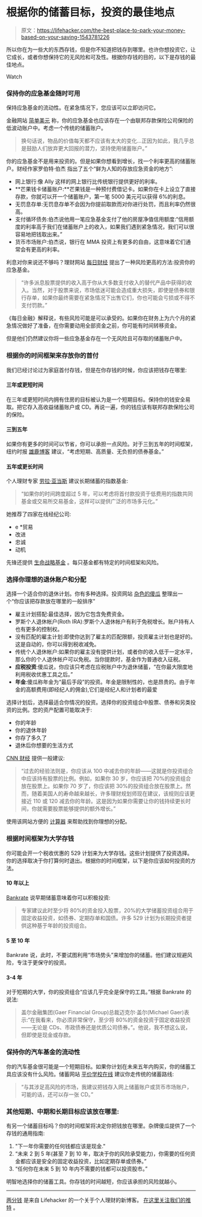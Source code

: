# 根据你的储蓄目标，投资的最佳地点

> 原文：<https://lifehacker.com/the-best-place-to-park-your-money-based-on-your-saving-1543781226>

所以你在为一些大的东西存钱，但是你不知道把钱存到哪里。也许你想投资它，让它成长，或者你想保持它的无风险和可及性。根据你存钱的目的，以下是存钱的最佳地点。

Watch

### 保持你的应急基金随时可用

保持应急基金的流动性。在紧急情况下，您应该可以立即访问它。

金融网站 [简单美元](http://www.thesimpledollar.com/where-should-i-keep-my-emergency-fund-and-why/) 称，你的应急基金也应该存在一个由联邦存款保险公司保险的低波动账户中。考虑一个传统的储蓄账户。

> 换句话说，物品的价值每天都不应该有太大的变化...正因为如此，我几乎总是鼓励人们放弃更大回报的潜力，坚持使用储蓄账户。”

你的应急基金不是用来投资的。但是如果你想看到增长，找一个利率更高的储蓄账户。财经作家罗伯特·伯杰 指出了五个“鲜为人知的存放应急资金的地方”:

*   网上银行:像 Ally 这样的网上银行比传统银行提供更好的利率。
*   **芒果钱卡储蓄账户:**芒果钱是一种预付费借记卡。如果你在卡上设立了直接存款，你就可以开一个储蓄账户，第一笔 5000 美元可以获得 6%的利息。
*   无罚息存单:无罚息存单不会因为你提前取款而对你进行处罚，而且利率仍然很高。
*   支付循环债务:伯杰说他用一笔应急基金支付了他的房屋净值信用额度:“信用额度的利率高于我们在储蓄账户上的收入，如果我们遇到紧急情况，我们可以很容易地把钱取出来。”
*   货币市场账户:伯杰说，银行在 MMA 投资上有更多的自由，这意味着它们通常会有更高的利率。

利息对你来说还不够吗？理财网站 [每日财经](http://www.dailyfinance.com/2013/02/04/emergency-fund-investing-saving/) 提出了一种风险更高的方法:投资你的应急基金。

> “许多派息股票提供的收入高于你从大多数支付收入的替代产品中获得的收入。当然，对于股票来说，市场低迷可能会造成重大损失，即使是债券和银行存单，如果你最终需要在紧急情况下出售它们，你也可能会亏损或不得不支付罚款。”

《每日金融》解释说，有些风险可能是可以承受的。如果你在财务上为六个月的紧急情况做好了准备，在你需要动用全部资金之前，你可能有时间转移资金。

但是他们仍然建议你将一些应急基金存在一个无风险且可存取的储蓄账户中。

### 根据你的时间框架来存放你的首付

我们已经讨论过为家庭首付存钱，但是在你存钱的时候，你应该把钱存在哪里:

#### 三年或更短时间

在三年或更短时间内拥有住房的目标被认为是一个短期目标。保持你的钱安全易取。把它存入高收益储蓄账户或 CD。再说一遍，你的钱应该有联邦存款保险公司的保险。

#### 三到五年

如果你有更多的时间可以节省，你可以承担一点风险。对于三到五年的时间框架，纽约时报 [雄鹿博客](http://bucks.blogs.nytimes.com/2010/06/01/the-best-places-to-store-your-down-payment-money/?_php=true&_type=blogs&_r=0) 建议，“考虑短期、高质量、无负担的债券基金。”

#### 五年或更长时间

个人理财专家 [劳拉·亚当斯](http://www.quickanddirtytips.com/money-finance/real-estate/how-to-save-a-down-payment-to-buy-a-home-part-2#sthash.4k5fzWtg.dpuf) 建议长期储蓄的指数基金:

> “如果你的时间跨度超过 5 年，可以考虑将首付款投资于低费用的指数共同基金或交易所交易基金，这样可以提供广泛的市场多元化。”

她推荐了四家在线经纪公司:

*   e *贸易
*   改进
*   忠诚
*   动机

先锋还提供 [生命战略基金](https://investor.vanguard.com/mutual-funds/lifestrategy/#/) 。每只基金都有特定的时间框架和风险。

### 选择你理想的退休账户和分配

选择一个适合你的退休计划。你有多种选择。投资网站 [杂色的傻瓜](http://www.fool.com/retirement/retirement02.htm) 整理出一个“你应该把存款放在哪里的一般排序”

*   雇主计划搭配:最佳选择，因为它包含免费资金。
*   罗斯个人退休帐户(Roth IRA):罗斯个人退休帐户有利于免税增长。账户持有人也有更多的控制权。
*   没有匹配的雇主计划:即使你达到了雇主的匹配限额，投资雇主计划也是好的。这是自动的，你可以得到税收减免。
*   传统个人退休帐户:如果你的雇主没有提供计划，或者你的收入低于一定水平，那么你的个人退休帐户可以免税。当你提款时，基金作为普通收入征税。
*   **应税投资**:傻瓜说，你应该只考虑在应税账户中为退休储蓄，“在你最大限度地利用税收优惠工具之后。”
*   **年金**:傻瓜称年金为“最后手段”的投资。年金是限制性的，也是昂贵的。由于年金的高额费用(即经纪人的佣金),它们是经纪人和计划者的最爱

选择计划后，选择最适合你情况的投资。选择你的投资组合中股票、债券和另类投资的比例。您的资产配置可能取决于:

*   你的年龄
*   你的退休年龄
*   你存了多久了
*   退休后你想要的生活方式

[CNN 财经](http://money.cnn.com/retirement/guide/investing_basics.moneymag/index7.htm) 提供一般建议:

> “过去的经验法则是，你应该从 100 中减去你的年龄——这就是你投资组合中应该持有股票的比例。例如，如果你 30 岁，你应该把 70%的投资组合放在股票上。如果你 70 岁了，你应该把 30%的投资组合放在股票上。然而，随着美国人的寿命越来越长，许多理财规划师现在建议，该规则应该更接近 110 或 120 减去你的年龄。这是因为如果你需要让你的钱持续更长时间，你就需要股票能够提供的额外增长。”

使用该网站方便的 [计算器](http://cgi.money.cnn.com/tools/assetallocwizard/assetallocwizard.html?iid=EL) 来帮助找到你理想的分配。

### 根据时间框架为大学存钱

你可能会开一个税收优惠的 529 计划来为大学存钱。这些计划提供了投资选择。你的选择取决于你打算何时退出。根据你的时间框架，以下是你应该如何投资的方法。

#### 10 年以上

[Bankrate](http://www.bankrate.com/finance/financial-literacy/a-college-investment-plan-for-all-ages-1.aspx) 说早期储蓄意味着你可以积极投资:

> 专家建议此时至少将 80%的资金投入股票，20%的大学储蓄投资组合用于固定收益投资，如债券、定期存单和国债。许多 529 计划为长期投资者提供这种基于年龄的投资组合。

#### 5 至 10 年

Bankrate 说，此时，不要试图利用“市场势头”来增加你的储蓄。他们建议规避风险，专注于更保守的投资。

#### 3-4 年

对于短期的大学，你的投资组合“应该几乎完全是保守的工具。”根据 Bankrate 的说法:

> 盖尔金融集团(Gaer Financial Group)总裁迈克尔·盖尔(Michael Gaer)表示:“在我看来，你必须非常保守，至少将 80%的资金投资于固定收益投资——无论是 CDs、市政债券还是优质公司债券。”。他说，我不想这么说，但即使是现金或存款。

### 保持你的汽车基金的流动性

你的汽车基金很可能是一个短期目标。如果你计划在未来五年内购买，你的储蓄工具应该没有什么风险。储蓄网站 [平价学校在线](http://www.affordableschoolsonline.com/where-to-park-car-savings/) 建议你走传统的储蓄路线:

> “与其涉足高风险的市场，我建议把钱存入网上储蓄账户或货币市场账户，可能的话，还可以存一张 CD。”

### 其他短期、中期和长期目标应该放在哪里:

有另一个储蓄目标吗？你的时间框架将决定你把钱放在哪里。杂牌傻瓜提供了一个存钱的通用指南:

1.  "下一年你需要的任何钱都应该是现金."
2.  “未来 2 到 5 年(甚至 7 到 10 年，取决于你的风险承受能力)，你需要的任何资金都应该是安全的固定收益投资，比如定期存单或债券。”
3.  “任何你在未来 5 到 10 年内不需要的钱都可以投资股市。”

明智地选择你的储蓄工具。你存钱的时间越短，你应该承担的风险就越小。

* * *

[两分钱](http://twocents.lifehacker.com/) 是来自 Lifehacker 的一个关于个人理财的新博客。 [在这里关注我们的推特](https://twitter.com/TwoCentsLH) 。